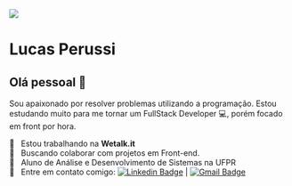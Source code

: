 
<img width="auto" src="https://i.imgur.com/2YwyA1I.png">

# Lucas Perussi

## Olá pessoal 👋
Sou apaixonado por resolver problemas utilizando a programação.
Estou estudando muito para me tornar um FullStack Developer :computer:, porém focado em front por hora.

 :rocket:  &nbsp; Estou trabalhando na **Wetalk.it**
 <br/> :purple_heart: &nbsp; Buscando colaborar com projetos em Front-end.
 <br/> 💬  &nbsp; Aluno de Análise e Desenvolvimento de Sistemas na UFPR
 <br/> :email: &nbsp; Entre em contato comigo: [![Linkedin Badge](https://img.shields.io/badge/-LucasPerussi-blue?style=flat-square&logo=Linkedin&logoColor=white&link=https://www.linkedin.com/in/lucasperussi/)](https://www.linkedin.com/in/lucasperussi/) 
| 
[![Gmail Badge](https://img.shields.io/badge/-perussilucas@gmail.com-c14438?style=flat-square&logo=Gmail&logoColor=white&link=mailto:perussilucas@gmail.com)](mailto:perussilucas@gmail.com)


